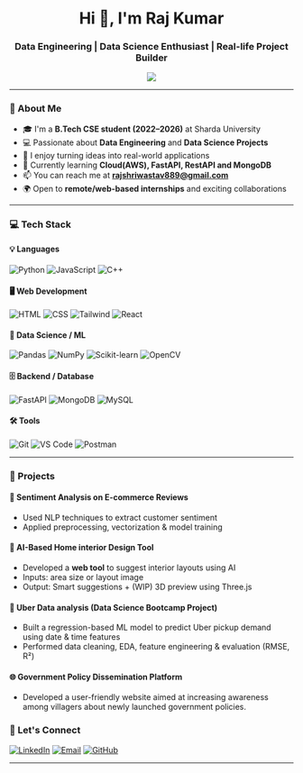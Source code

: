 <!-- README.raj -->

<h1 align="center">Hi 👋, I'm Raj Kumar</h1>
<h3 align="center">Data Engineering | Data Science Enthusiast | Real-life Project Builder</h3>

<p align="center">
  <img src="https://readme-typing-svg.demolab.com/?lines=Data+Science+%7C+AI%2FML+Enthusiast;FastAPI+%7C+React+%7C+MongoDB;Loves+Building+Real-Life+Projects;Always+Learning+%26+Growing!&center=true&width=500&height=45">
</p>

---

### 🌟 About Me
- 🎓 I'm a **B.Tech CSE student (2022–2026)** at Sharda University  
- 💻 Passionate about **Data Engineering** and **Data Science Projects**
- 🚀 I enjoy turning ideas into real-world applications
- 🌱 Currently learning **Cloud(AWS), FastAPI, RestAPI and MongoDB**
- 📫 You can reach me at **rajshriwastav889@gmail.com**
- 🌍 Open to **remote/web-based internships** and exciting collaborations

---

### 💻 Tech Stack

#### 💡 Languages
![Python](https://img.shields.io/badge/-Python-3776AB?style=for-the-badge&logo=python&logoColor=white)
![JavaScript](https://img.shields.io/badge/-JavaScript-F7DF1E?style=for-the-badge&logo=javascript&logoColor=black)
![C++](https://img.shields.io/badge/-C++-00599C?style=for-the-badge&logo=cplusplus&logoColor=white)

#### 🖥️ Web Development
![HTML](https://img.shields.io/badge/-HTML-E34F26?style=for-the-badge&logo=html5&logoColor=white)
![CSS](https://img.shields.io/badge/-CSS-1572B6?style=for-the-badge&logo=css3)
![Tailwind](https://img.shields.io/badge/-Tailwind-38B2AC?style=for-the-badge&logo=tailwindcss)
![React](https://img.shields.io/badge/-React-61DAFB?style=for-the-badge&logo=react)

#### 🧠 Data Science / ML
![Pandas](https://img.shields.io/badge/-Pandas-150458?style=for-the-badge&logo=pandas)
![NumPy](https://img.shields.io/badge/-NumPy-013243?style=for-the-badge&logo=numpy)
![Scikit-learn](https://img.shields.io/badge/-Scikit%20Learn-F7931E?style=for-the-badge&logo=scikit-learn)
![OpenCV](https://img.shields.io/badge/-OpenCV-5C3EE8?style=for-the-badge&logo=opencv)

#### 🗄️ Backend / Database
![FastAPI](https://img.shields.io/badge/-FastAPI-009688?style=for-the-badge&logo=fastapi)
![MongoDB](https://img.shields.io/badge/-MongoDB-47A248?style=for-the-badge&logo=mongodb)
![MySQL](https://img.shields.io/badge/-MySQL-005C84?style=for-the-badge&logo=mysql)

#### 🛠️ Tools
![Git](https://img.shields.io/badge/-Git-F05032?style=for-the-badge&logo=git)
![VS Code](https://img.shields.io/badge/-VSCode-007ACC?style=for-the-badge&logo=visual-studio-code)
![Postman](https://img.shields.io/badge/-Postman-FF6C37?style=for-the-badge&logo=postman)

---

### 📌 Projects

#### 🧠 Sentiment Analysis on E-commerce Reviews
- Used NLP techniques to extract customer sentiment
- Applied preprocessing, vectorization & model training

#### 🏡 AI-Based Home interior Design Tool
- Developed a **web tool** to suggest interior layouts using AI
- Inputs: area size or layout image
- Output: Smart suggestions + (WIP) 3D preview using Three.js

#### 🚕 Uber Data analysis (Data Science Bootcamp Project)
- Built a regression-based ML model to predict Uber pickup demand using date & time features
- Performed data cleaning, EDA, feature engineering & evaluation (RMSE, R²)

#### 🌐 Government Policy Dissemination Platform 
- Developed a user-friendly website aimed at increasing awareness among villagers about newly launched government policies.
  
### 🤝 Let's Connect

[![LinkedIn](https://img.shields.io/badge/-LinkedIn-0077B5?style=for-the-badge&logo=linkedin)](https://www.linkedin.com/in/raj-kumar-0841ba294/)
[![Email](https://img.shields.io/badge/-Email-D14836?style=for-the-badge&logo=gmail)](mailto:rajshriwastav889@gmail.com)
[![GitHub](https://img.shields.io/badge/-GitHub-181717?style=for-the-badge&logo=github)](https://github.com/rkdatasci)

---
